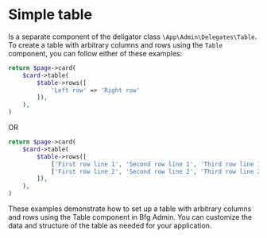 # Simple table

Is a separate component of the deligator class `\App\Admin\Delegates\Table`. To create a table with arbitrary columns and rows using the `Table` component, you can follow either of these examples:
```php
return $page->card(
	$card->table(
		$table->rows([
			'Left row' => 'Right row'
		]),
	),
)
```
OR
```php
return $page->card(
	$card->table(
		$table->rows([
			['First row line 1', 'Second row line 1', 'Third row line 1'],
			['First row line 2', 'Second row line 2', 'Third row line 2'],
		]),
	),
)
```
These examples demonstrate how to set up a table with arbitrary columns and rows using the Table component in Bfg Admin. You can customize the data and structure of the table as needed for your application.
